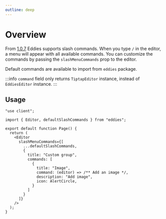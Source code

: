 ```yaml
---
outline: deep
---
```


# Overview

From [1.0.7](https://github.com/malezjaa/eddies/releases/tag/1.0.7) Eddies supports slash commands. When you type `/` in the editor, a menu will appear with all available commands.
You can customize the commands by passing the `slashMenuCommands` prop to the editor.

Default commands are available to import from `eddies` package.

:::info
`command` field only returns `TiptapEditor` instance, instead of `EddiesEditor` instance.
:::

## Usage

```tsx
"use client";

import { Editor, defaultSlashCommands } from "eddies";

export default function Page() {
  return (
    <Editor
      slashMenuCommands={[
        ...defaultSlashCommands,
        {
          title: "Custom group",
          commands: [
            {
              title: "Image",
              command: (editor) => /** Add an image */,
              description: "Add image",
              icon: AlertCircle,
            }
          ]
        }
      ]}
    />
  );
}
```
